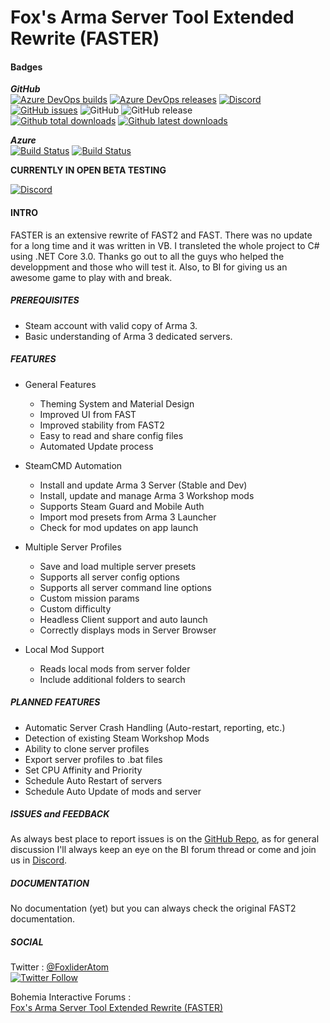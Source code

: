 # Fox's Arma Server Tool Extended Rewrite (FASTER)

#### Badges 
***GitHub***  
[![Azure DevOps builds](https://img.shields.io/azure-devops/build/keelah/4b51eb35-4363-4038-8d99-543c01a3578f/8.svg?logo=azuredevops&style=flat-square)](https://dev.azure.com/keelah/FASTER/_build/latest?definitionId=8&branchName=master)
[![Azure DevOps releases](https://img.shields.io/azure-devops/release/keelah/4b51eb35-4363-4038-8d99-543c01a3578f/2/2?logo=azuredevops&style=flat-square)](https://dev.azure.com/keelah/FASTER/_release)
[![Discord](https://img.shields.io/discord/366955806777671681.svg?label=discord&logo=discord&logoColor=white&style=flat-square)](https://discord.gg/uPjgqHU)
[![GitHub issues](https://img.shields.io/github/issues/Foxlider/Fox-s-Arma-Server-Tool-Extended-Rewrite.svg?logo=github&style=flat-square)](https://github.com/Foxlider/Fox-s-Arma-Server-Tool-Extended-Rewrite/issues)
![GitHub](https://img.shields.io/github/license/Foxlider/Fox-s-Arma-Server-Tool-Extended-Rewrite.svg?style=flat-square)
![GitHub release](https://img.shields.io/github/release/Foxlider/Fox-s-Arma-Server-Tool-Extended-Rewrite.svg?logo=github&style=flat-square)  
[![Github total downloads](https://img.shields.io/github/downloads/Foxlider/Fox-s-Arma-Server-Tool-Extended-Rewrite/total.svg?logo=github&style=flat-square)](https://GitHub.com/Foxlider/Fox-s-Arma-Server-Tool-Extended-Rewrite/releases/)
[![Github latest downloads](https://img.shields.io/github/downloads/Foxlider/Fox-s-Arma-Server-Tool-Extended-Rewrite/latest/total.svg?logo=github&style=flat-square)](https://GitHub.com/Foxlider/Fox-s-Arma-Server-Tool-Extended-Rewrite/releases/)
  
***Azure***  
[![Build Status](https://dev.azure.com/keelah/FASTER/_apis/build/status/Faster%20Release%20Builder?branchName=master)](https://dev.azure.com/keelah/FASTER/_build/latest?definitionId=8&branchName=master)
[![Build Status](https://vsrm.dev.azure.com/keelah/_apis/public/Release/badge/4b51eb35-4363-4038-8d99-543c01a3578f/2/2)](https://dev.azure.com/keelah/FASTER/_release)

**CURRENTLY IN OPEN BETA TESTING**

[![Discord](https://img.shields.io/discord/366955806777671681?label=Discord&logo=discord&logoColor=white&style=for-the-badge)](https://discord.gg/uPjgqHU)


#### **INTRO**

FASTER is an extensive rewrite of FAST2 and FAST. There was no update for a long time and it was written in VB. I transleted the whole project to C# using .NET Core 3.0. 
Thanks go out to all the guys who helped the developpment and those who will test it. Also, to BI for giving us an awesome game to play with and break.

##### **PREREQUISITES**

- Steam account with valid copy of Arma 3.
- Basic understanding of Arma 3 dedicated servers.


##### **_FEATURES_**

- General Features
  - Theming System and Material Design
  - Improved UI from FAST
  - Improved stability from FAST2
  - Easy to read and share config files
  - Automated Update process

- SteamCMD Automation
  - Install and update Arma 3 Server (Stable and Dev)
  - Install, update and manage Arma 3 Workshop mods
  - Supports Steam Guard and Mobile Auth
  - Import mod presets from Arma 3 Launcher
  - Check for mod updates on app launch

- Multiple Server Profiles
  - Save and load multiple server presets
  - Supports all server config options
  - Supports all server command line options
  - Custom mission params
  - Custom difficulty
  - Headless Client support and auto launch
  - Correctly displays mods in Server Browser

- Local Mod Support
  - Reads local mods from server folder
  - Include additional folders to search

##### **_PLANNED FEATURES_**

- Automatic Server Crash Handling (Auto-restart, reporting, etc.)
- Detection of existing Steam Workshop Mods
- Ability to clone server profiles
- Export server profiles to .bat files
- Set CPU Affinity and Priority
- Schedule Auto Restart of servers
- Schedule Auto Update of mods and server

##### **_ISSUES and FEEDBACK_**

As always best place to report issues is on the [GitHub Repo](https://github.com/Foxlider/Fox-s-Arma-Server-Tool-Extended-Rewrite/issues), as for general discussion I'll always keep an eye on the BI forum thread or come and join us in [Discord](https://discord.gg/uPjgqHU).

##### **_DOCUMENTATION_**
  
No documentation (yet) but you can always check the original FAST2 documentation.
  
##### **_SOCIAL_**  
Twitter :
[@FoxliderAtom](https://twitter.com/FoxliderAtom)  
[![Twitter Follow](https://img.shields.io/twitter/follow/FoxliderAtom.svg?label=Follow&logo=twitter&style=for-the-badge)](https://twitter.com/FoxliderAtom)

Bohemia Interactive Forums :  
[Fox's Arma Server Tool Extended Rewrite (FASTER)](https://forums.bohemia.net/forums/topic/224359-foxs-arma-server-tool-extended-rewrite-faster/)
  